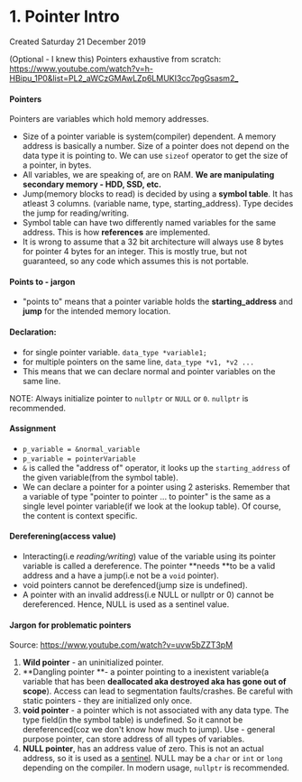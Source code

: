 # 1. Pointer Intro
Created Saturday 21 December 2019

(Optional - I knew this) Pointers exhaustive from scratch: <https://www.youtube.com/watch?v=h-HBipu_1P0&list=PL2_aWCzGMAwLZp6LMUKI3cc7pgGsasm2_>

#### Pointers
Pointers are variables which hold memory addresses. 

* Size of a pointer variable is system(compiler) dependent. A memory address is basically a number. Size of a pointer does not depend on the data type it is pointing to. We can use ``sizeof`` operator to get the size of a pointer, in bytes.
* All variables, we are speaking of, are on RAM. **We are manipulating secondary memory - HDD, SSD, etc.**
* Jump(memory blocks to read) is decided by using a **symbol table**. It has atleast 3 columns. (variable name, type, starting_address). Type decides the jump for reading/writing.
* Symbol table can have two differently named variables for the same address. This is how **references** are implemented.
* It is wrong to assume that a 32 bit architecture will always use 8 bytes for pointer 4 bytes for an integer. This is mostly true, but not guaranteed, so any code which assumes this is not portable.


#### Points to - jargon

* "points to" means that a pointer variable holds the **starting_address** and **jump** for the intended memory location.


#### Declaration:

* for single pointer variable. ``data_type *variable1;``
* for multiple pointers on the same line, ``data_type *v1, *v2 ...``
* This means that we can declare normal and pointer variables on the same line.

NOTE: Always initialize pointer to ``nullptr`` or ``NULL`` or ``0``. ``nullptr`` is recommended.

#### Assignment

* ``p_variable = &normal_variable``
* ``p_variable = pointerVariable``
* ``&`` is called the "address of" operator, it looks up the ``starting_address`` of the given variable(from the symbol table).
* We can declare a pointer for a pointer using 2 asterisks. Remember that a variable of type "pointer to pointer ... to pointer" is the same as a single level pointer variable(if we look at the lookup table). Of course, the content is context specific.


#### Dereferening(access value)

* Interacting(i.e *reading/writing*) value of the variable using its pointer variable is called a dereference. The pointer **needs **to be a valid address and a have a jump(i.e not be a ``void`` pointer). 
* void pointers cannot be derefenced(jump size is undefined). 
* A pointer with an invalid address(i.e NULL or nullptr or 0) cannot be dereferenced. Hence, NULL is used as a sentinel value.


#### Jargon for problematic pointers
Source: <https://www.youtube.com/watch?v=uvw5bZZT3pM>

1. **Wild pointer** - an uninitialized pointer.
2. **Dangling pointer **- a pointer pointing to a inexistent variable(a variable that has been **deallocated **aka** destroyed **aka** has gone out of scope**).  Access can lead to segmentation faults/crashes. Be careful with static pointers - they are initialized only once.
3. **void pointer** - a pointer which is not associated with any data type. The type field(in the symbol table) is undefined. So it cannot be dereferenced(coz we don't know how much to jump). Use - general purpose pointer, can store address of all types of variables.
4. **NULL pointer**, has an address value of zero. This is not an actual address, so it is used as a [sentinel](https://en.wikipedia.org/wiki/Sentinel_value#:~:text=In%20computer%20programming%2C%20a%20sentinel,a%20loop%20or%20recursive%20algorithm.). NULL may be a ``char`` or ``int`` or ``long`` depending on the compiler. In modern usage, ``nullptr`` is recommended.


